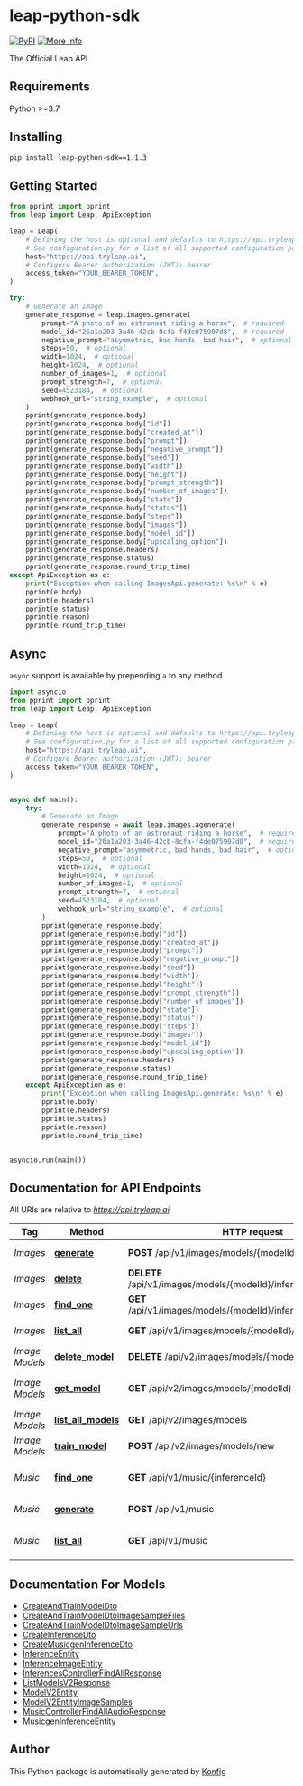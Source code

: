 # leap-python-sdk

[![PyPI](https://img.shields.io/badge/PyPI-v1.1.3-blue)](https://pypi.org/project/leap-python-sdk/1.1.3)
[![More Info](https://img.shields.io/badge/More%20Info-Click%20Here-orange)](https://tryleap.ai/)

The Official Leap API


## Requirements

Python >=3.7

## Installing

```sh
pip install leap-python-sdk==1.1.3
```

## Getting Started

```python
from pprint import pprint
from leap import Leap, ApiException

leap = Leap(
    # Defining the host is optional and defaults to https://api.tryleap.ai
    # See configuration.py for a list of all supported configuration parameters.
    host="https://api.tryleap.ai",
    # Configure Bearer authorization (JWT): bearer
    access_token="YOUR_BEARER_TOKEN",
)

try:
    # Generate an Image
    generate_response = leap.images.generate(
        prompt="A photo of an astronaut riding a horse",  # required
        model_id="26a1a203-3a46-42cb-8cfa-f4de075907d8",  # required
        negative_prompt="asymmetric, bad hands, bad hair",  # optional
        steps=50,  # optional
        width=1024,  # optional
        height=1024,  # optional
        number_of_images=1,  # optional
        prompt_strength=7,  # optional
        seed=4523184,  # optional
        webhook_url="string_example",  # optional
    )
    pprint(generate_response.body)
    pprint(generate_response.body["id"])
    pprint(generate_response.body["created_at"])
    pprint(generate_response.body["prompt"])
    pprint(generate_response.body["negative_prompt"])
    pprint(generate_response.body["seed"])
    pprint(generate_response.body["width"])
    pprint(generate_response.body["height"])
    pprint(generate_response.body["prompt_strength"])
    pprint(generate_response.body["number_of_images"])
    pprint(generate_response.body["state"])
    pprint(generate_response.body["status"])
    pprint(generate_response.body["steps"])
    pprint(generate_response.body["images"])
    pprint(generate_response.body["model_id"])
    pprint(generate_response.body["upscaling_option"])
    pprint(generate_response.headers)
    pprint(generate_response.status)
    pprint(generate_response.round_trip_time)
except ApiException as e:
    print("Exception when calling ImagesApi.generate: %s\n" % e)
    pprint(e.body)
    pprint(e.headers)
    pprint(e.status)
    pprint(e.reason)
    pprint(e.round_trip_time)
```

## Async

`async` support is available by prepending `a` to any method.

```python
import asyncio
from pprint import pprint
from leap import Leap, ApiException

leap = Leap(
    # Defining the host is optional and defaults to https://api.tryleap.ai
    # See configuration.py for a list of all supported configuration parameters.
    host="https://api.tryleap.ai",
    # Configure Bearer authorization (JWT): bearer
    access_token="YOUR_BEARER_TOKEN",
)


async def main():
    try:
        # Generate an Image
        generate_response = await leap.images.agenerate(
            prompt="A photo of an astronaut riding a horse",  # required
            model_id="26a1a203-3a46-42cb-8cfa-f4de075907d8",  # required
            negative_prompt="asymmetric, bad hands, bad hair",  # optional
            steps=50,  # optional
            width=1024,  # optional
            height=1024,  # optional
            number_of_images=1,  # optional
            prompt_strength=7,  # optional
            seed=4523184,  # optional
            webhook_url="string_example",  # optional
        )
        pprint(generate_response.body)
        pprint(generate_response.body["id"])
        pprint(generate_response.body["created_at"])
        pprint(generate_response.body["prompt"])
        pprint(generate_response.body["negative_prompt"])
        pprint(generate_response.body["seed"])
        pprint(generate_response.body["width"])
        pprint(generate_response.body["height"])
        pprint(generate_response.body["prompt_strength"])
        pprint(generate_response.body["number_of_images"])
        pprint(generate_response.body["state"])
        pprint(generate_response.body["status"])
        pprint(generate_response.body["steps"])
        pprint(generate_response.body["images"])
        pprint(generate_response.body["model_id"])
        pprint(generate_response.body["upscaling_option"])
        pprint(generate_response.headers)
        pprint(generate_response.status)
        pprint(generate_response.round_trip_time)
    except ApiException as e:
        print("Exception when calling ImagesApi.generate: %s\n" % e)
        pprint(e.body)
        pprint(e.headers)
        pprint(e.status)
        pprint(e.reason)
        pprint(e.round_trip_time)


asyncio.run(main())
```


## Documentation for API Endpoints

All URIs are relative to *https://api.tryleap.ai*

Tag | Method | HTTP request | Description
------------ | ------------- | ------------- | -------------
*Images* | [**generate**](docs/apis/tags/ImagesApi.md#generate) | **POST** /api/v1/images/models/{modelId}/inferences | Generate an Image
*Images* | [**delete**](docs/apis/tags/ImagesApi.md#delete) | **DELETE** /api/v1/images/models/{modelId}/inferences/{inferenceId} | Delete Image Job
*Images* | [**find_one**](docs/apis/tags/ImagesApi.md#find_one) | **GET** /api/v1/images/models/{modelId}/inferences/{inferenceId} | Get Single Image Job
*Images* | [**list_all**](docs/apis/tags/ImagesApi.md#list_all) | **GET** /api/v1/images/models/{modelId}/inferences | List All Image Jobs
*Image Models* | [**delete_model**](docs/apis/tags/ImageModelsApi.md#delete_model) | **DELETE** /api/v2/images/models/{modelId} | Delete a Model
*Image Models* | [**get_model**](docs/apis/tags/ImageModelsApi.md#get_model) | **GET** /api/v2/images/models/{modelId} | Get a Single Model
*Image Models* | [**list_all_models**](docs/apis/tags/ImageModelsApi.md#list_all_models) | **GET** /api/v2/images/models | List All Models
*Image Models* | [**train_model**](docs/apis/tags/ImageModelsApi.md#train_model) | **POST** /api/v2/images/models/new | Train Model
*Music* | [**find_one**](docs/apis/tags/MusicApi.md#find_one) | **GET** /api/v1/music/{inferenceId} | Get a Music Generation Job
*Music* | [**generate**](docs/apis/tags/MusicApi.md#generate) | **POST** /api/v1/music | Generate Music
*Music* | [**list_all**](docs/apis/tags/MusicApi.md#list_all) | **GET** /api/v1/music | List Music Generation Jobs

## Documentation For Models

 - [CreateAndTrainModelDto](docs/models/CreateAndTrainModelDto.md)
 - [CreateAndTrainModelDtoImageSampleFiles](docs/models/CreateAndTrainModelDtoImageSampleFiles.md)
 - [CreateAndTrainModelDtoImageSampleUrls](docs/models/CreateAndTrainModelDtoImageSampleUrls.md)
 - [CreateInferenceDto](docs/models/CreateInferenceDto.md)
 - [CreateMusicgenInferenceDto](docs/models/CreateMusicgenInferenceDto.md)
 - [InferenceEntity](docs/models/InferenceEntity.md)
 - [InferenceImageEntity](docs/models/InferenceImageEntity.md)
 - [InferencesControllerFindAllResponse](docs/models/InferencesControllerFindAllResponse.md)
 - [ListModelsV2Response](docs/models/ListModelsV2Response.md)
 - [ModelV2Entity](docs/models/ModelV2Entity.md)
 - [ModelV2EntityImageSamples](docs/models/ModelV2EntityImageSamples.md)
 - [MusicControllerFindAllAudioResponse](docs/models/MusicControllerFindAllAudioResponse.md)
 - [MusicgenInferenceEntity](docs/models/MusicgenInferenceEntity.md)


## Author
This Python package is automatically generated by [Konfig](https://konfigthis.com)
